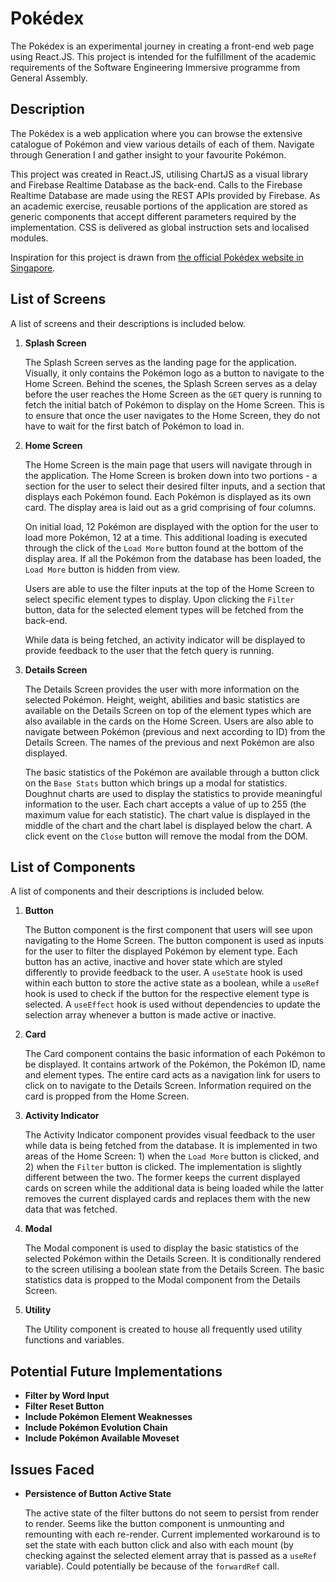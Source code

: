 # Pokédex

The Pokédex is an experimental journey in creating a front-end web page using React.JS. This project is intended for the fulfillment of the academic requirements of the Software Engineering Immersive programme from General Assembly.

## Description

The Pokédex is a web application where you can browse the extensive catalogue of Pokémon and view various details of each of them. Navigate through Generation I and gather insight to your favourite Pokémon.

This project was created in React.JS, utilising ChartJS as a visual library and Firebase Realtime Database as the back-end. Calls to the Firebase Realtime Database are made using the REST APIs provided by Firebase. As an academic exercise, reusable portions of the application are stored as generic components that accept different parameters required by the implementation. CSS is delivered as global instruction sets and localised modules.

Inspiration for this project is drawn from [the official Pokédex website in Singapore](https://sg.portal-pokemon.com/play/pokedex).

## List of Screens

A list of screens and their descriptions is included below.

1. **Splash Screen**

   The Splash Screen serves as the landing page for the application. Visually, it only contains the Pokémon logo as a button to navigate to the Home Screen. Behind the scenes, the Splash Screen serves as a delay before the user reaches the Home Screen as the `GET` query is running to fetch the initial batch of Pokémon to display on the Home Screen. This is to ensure that once the user navigates to the Home Screen, they do not have to wait for the first batch of Pokémon to load in.

2. **Home Screen**

   The Home Screen is the main page that users will navigate through in the application. The Home Screen is broken down into two portions - a section for the user to select their desired filter inputs, and a section that displays each Pokémon found. Each Pokémon is displayed as its own card. The display area is laid out as a grid comprising of four columns.

   On initial load, 12 Pokémon are displayed with the option for the user to load more Pokémon, 12 at a time. This additional loading is executed through the click of the `Load More` button found at the bottom of the display area. If all the Pokémon from the database has been loaded, the `Load More` button is hidden from view.

   Users are able to use the filter inputs at the top of the Home Screen to select specific element types to display. Upon clicking the `Filter` button, data for the selected element types will be fetched from the back-end.

   While data is being fetched, an activity indicator will be displayed to provide feedback to the user that the fetch query is running.

3. **Details Screen**

   The Details Screen provides the user with more information on the selected Pokémon. Height, weight, abilities and basic statistics are available on the Details Screen on top of the element types which are also available in the cards on the Home Screen. Users are also able to navigate between Pokémon (previous and next according to ID) from the Details Screen. The names of the previous and next Pokémon are also displayed.

   The basic statistics of the Pokémon are available through a button click on the `Base Stats` button which brings up a modal for statistics. Doughnut charts are used to display the statistics to provide meaningful information to the user. Each chart accepts a value of up to 255 (the maximum value for each statistic). The chart value is displayed in the middle of the chart and the chart label is displayed below the chart. A click event on the `Close` button will remove the modal from the DOM.

## List of Components

A list of components and their descriptions is included below.

1. **Button**

   The Button component is the first component that users will see upon navigating to the Home Screen. The button component is used as inputs for the user to filter the displayed Pokémon by element type. Each button has an active, inactive and hover state which are styled differently to provide feedback to the user. A `useState` hook is used within each button to store the active state as a boolean, while a `useRef` hook is used to check if the button for the respective element type is selected. A `useEffect` hook is used without dependencies to update the selection array whenever a button is made active or inactive.

2. **Card**

   The Card component contains the basic information of each Pokémon to be displayed. It contains artwork of the Pokémon, the Pokémon ID, name and element types. The entire card acts as a navigation link for users to click on to navigate to the Details Screen. Information required on the card is propped from the Home Screen.

3. **Activity Indicator**

   The Activity Indicator component provides visual feedback to the user while data is being fetched from the database. It is implemented in two areas of the Home Screen: 1) when the `Load More` button is clicked, and 2) when the `Filter` button is clicked. The implementation is slightly different between the two. The former keeps the current displayed cards on screen while the additional data is being loaded while the latter removes the current displayed cards and replaces them with the new data that was fetched.

4. **Modal**

   The Modal component is used to display the basic statistics of the selected Pokémon within the Details Screen. It is conditionally rendered to the screen utilising a boolean state from the Details Screen. The basic statistics data is propped to the Modal component from the Details Screen.

5. **Utility**

   The Utility component is created to house all frequently used utility functions and variables.

## Potential Future Implementations

- **Filter by Word Input**
- **Filter Reset Button**
- **Include Pokémon Element Weaknesses**
- **Include Pokémon Evolution Chain**
- **Include Pokémon Available Moveset**

## Issues Faced

- **Persistence of Button Active State**

  The active state of the filter buttons do not seem to persist from render to render. Seems like the button component is unmounting and remounting with each re-render. Current implemented workaround is to set the state with each button click and also with each mount (by checking against the selected element array that is passed as a `useRef` variable). Could potentially be because of the `forwardRef` call.
